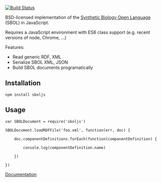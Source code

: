 [![Build Status](https://travis-ci.org/SynBioDex/sboljs.svg?branch=master)](https://travis-ci.org/SynBioDex/sboljs)


BSD-licensed implementation of the [Synthetic Biology Open Language](http://sbolstandard.org) (SBOL) in JavaScript.

Requires a JavaScript environment with ES6 class support (e.g. recent versions of node, Chrome, ...)

Features:

* Read generic RDF, XML
* Serialize SBOL XML, JSON
* Build SBOL documents programatically

Installation
------------

    npm install sboljs

Usage
-----

    var SBOLDocument = require('sboljs')

    SBOLDocument.loadRDFFile('foo.xml', function(err, doc) {

        doc.componentDefinitions.forEach(function(componentDefinition) {

            console.log(componentDefinition.name)

        })

    })


[Documentation](http://synbiodex.github.io/sboljs)








